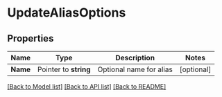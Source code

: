 # UpdateAliasOptions

## Properties

Name | Type | Description | Notes
------------ | ------------- | ------------- | -------------
**Name** | Pointer to **string** | Optional name for alias | [optional] 

[[Back to Model list]](../README#documentation-for-models) [[Back to API list]](../README#documentation-for-api-endpoints) [[Back to README]](../README)


